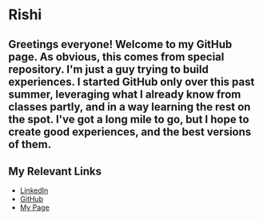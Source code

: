 # Rishi
Greetings everyone! Welcome to my GitHub page. As obvious, this comes from special repository. I'm just a guy trying to build experiences. I started GitHub only over this past summer, leveraging what I already know from classes partly, and in a way learning the rest on the spot. I've got a long mile to go, but I hope to create good experiences, and the best versions of them.
---
## My Relevant Links
- [LinkedIn](https://www.linkedin.com/in/rishi-j-04824026a/)
- [GitHub](https://github.com/rj-here)
- [My Page](https://rj-here.github.io/personalpage/index.html)


<!--
**rj-here/rj-here** is a ✨ _special_ ✨ repository because its `README.md` (this file) appears on your GitHub profile.

Last updated: 29th July, 2025
-->
